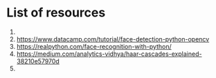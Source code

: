 # List of resources

1.
2. https://www.datacamp.com/tutorial/face-detection-python-opencv
3. https://realpython.com/face-recognition-with-python/
4. https://medium.com/analytics-vidhya/haar-cascades-explained-38210e57970d
5.
